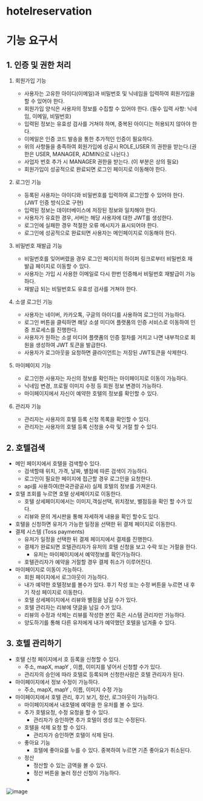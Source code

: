 # hotelreservation
# 기능 요구서

## 1. 인증 및 권한 처리

1. 회원가입 기능
    - 사용자는 고유한 아이디(이메일)과 비밀번호 및 닉네임을 입력하여 회원가입을 할 수 있어야 한다.
    - 회원가입 양식은 사용자의 정보를 수집할 수 있어야 한다. (필수 입력 사항: 닉네임, 이메일, 비밀번호)
    - 입력된 정보는 유효성 검사를 거쳐야 하며, 중복된 아이디는 허용되지 않아야 한다.
    - 이메일은 인증 코드 발송을 통한 추가적인 인증이 필요하다.
    - 위의 사항들을 충족하여 회원가입에 성공시  ROLE_USER 의 권한을 받는다.(권한은 USER, MANAGER, ADMIN으로 나뉜다.)
    - 사업자 번호 추가 시 MANAGER 권한을 받는다. (이 부분은 상의 필요)
    - 회원가입이 성공적으로 완료되면 로그인 페이지로 이동해야 한다.
    
2. 로그인 기능
    - 등록된 사용자는 아이디와 비밀번호를 입력하여 로그인할 수 있어야 한다. (JWT 인증 방식으로 구현)
    - 입력된 정보는 데이터베이스에 저장된 정보와 일치해야 한다.
    - 사용자가 유효한 경우, 서버는 해당 사용자에 대한 JWT를 생성한다.
    - 로그인에 실패한 경우 적절한 오류 메시지가 표시되어야 한다.
    - 로그인에 성공적으로 완료되면 사용자는 메인페이지로 이동해야 한다.
    
3. 비밀번호 재발급 기능
    - 비밀번호를 잊어버렸을 경우 로그인 페이지의 하이퍼 링크로부터 비밀번호 재발급 페이지로 이동할 수 있다.
    - 사용자는 가입 시 사용한 이메일로 다시 한번 인증해서 비밀번호 재발급이 가능하다.
    - 재발급 되는 비밀번호도 유효성 검사를 거쳐야 한다.

1. 소셜 로그인 기능
    - 사용자는 네이버, 카카오톡, 구글의 아이디를 사용하여 로그인이 가능하다.
    - 로그인 버튼을 클릭하면 해당 소셜 미디어 플랫폼의 인증 서비스로 이동하여 인증 프로세스를 진행한다.
    - 사용자가 원하는 소셜 미디어 플랫폼의 인증 절차를 거치고 나면 내부적으로 회원을 생성하여 JWT 토큰을 발급한다.
    - 사용자가 로그아웃을 요청하면 클라이언트는 저장된 JWT토큰을 삭제한다.
    
2. 마이페이지 기능
    - 로그인한 사용자는 자신의 정보를 확인하는 마이페이지로 이동이 가능하다.
    - 닉네임 변경, 프로필 이미지 수정 등 회원 정보 변경이 가능하다.
    - 마이페이지에서 자신이 예약한 호텔의 정보를 확인할 수 있다.

1. 관리자 기능
    - 관리자는 사용자의 호텔 등록 신청 목록을 확인할 수 있다.
    - 관리자는 사용자의 호텔 등록 신청을 수락 및 거절 할 수 있다.

## 2. 호텔검색

- 메인 페이지에서 호텔을 검색할수 있다.
    - 검색할때 위치, 가격, 날짜, 별점에 따른 검색이 가능하다.
    - 로그인이 필요한 페이지에 접근할 경우 로그인을 요청한다.
    - api를 사용하여(한국관광공사) 실제 호텔의 정보를 가져온다.
- 호텔 조회를 누르면 호텔 상세페이지로 이동한다.
    - 호텔 상세페이지에서는 이미지,객실선택, 위치정보, 별점등을 확인 할 수가 있다.
    - 리뷰와 문의 게시판을 통해 자세하게 내용을 확인 할수도 있다.
- 호텔을 신청하면 유저가 가능한 일정을 선택한 뒤 결제 페이지로 이동한다.
- 결제 시스템 (Toss payments)
    - 유저가 일정을 선택한 뒤 결제 페이지에서 결제를 진행한다.
    - 결제가 완료되면 호텔관리자가 유저의 호텔 신청을 보고 수락 또는 거절을 한다.
        - 유저는 마이페이지에서 예약정보를 확인가능하다.
    - 호텔관리자가 예약을 거절할 경우 결제 취소가 이루어진다.
- 마이페이지로 이동이 가능하다.
    - 회원 페이지에서 로그아웃이 가능하다.
    - 내가 예약한 호텔정보를 볼수가 있다. 후기 작성 또는 수정 버튼을 누르면 내 후기 작성 페이지로 이동한다.
    - 호텔 상세페이지에서 리뷰와 별점을 남길 수가 있다.
    - 호텔 관리자는 리뷰에 댓글을 남길 수가 있다.
    - 리뷰의 수정과 삭제는 리뷰를 작성한 본인 혹은 시스템 관리자만 가능하다.
    - 양도하기를 통해 다른 유저에게 내가 예약했던 호텔을 넘겨줄 수 있다.
    

## 3. 호텔 관리하기

- 호텔 신청 페이지에서 호 등록을 신청할 수 있다.
    - 주소, mapX, mapY , 이름, 이미지를 넣어서 신청할 수가 있다.
    - 관리자의 승인에 따라 호텔로 등록되며 신청한사람은 호텔 관리자가 된다.
- 마이페이지에서 정보 수정이 가능하다.
    - 주소, mapX, mapY , 이름, 이미지 수정 가능
- 마이페이지에서 호텔 관리, 후기 보기, 정산, 로그아웃이 가능하다.
    - 마이페이지에서 내호텔에 예약을 한 유저를 볼 수 있다.
    - 추가 호텔요청, 수정 요청을 할 수 있다.
        - 관리자가 승인하면 추가 호텔이 생성 또는 수정된다.
    - 호텔을 삭제 요청 할 수 있다.
        - 관리자가 승인하면 호텔이 삭제 된다.
    - 좋아요 기능
        - 호텔에 좋아요를 누를 수 있다. 중복하여 누르면 기존 좋아요가 취소된다.
    - 정산
        - 정산할 수 있는 금액을 볼 수 있다.
        - 정산 버튼을 눌러 정산 신청이 가능하다.
        - 
   

![image](https://github.com/MarkZiRo/hotel/assets/37473857/a3de93ab-9717-41db-8948-baaa26d18f15)
